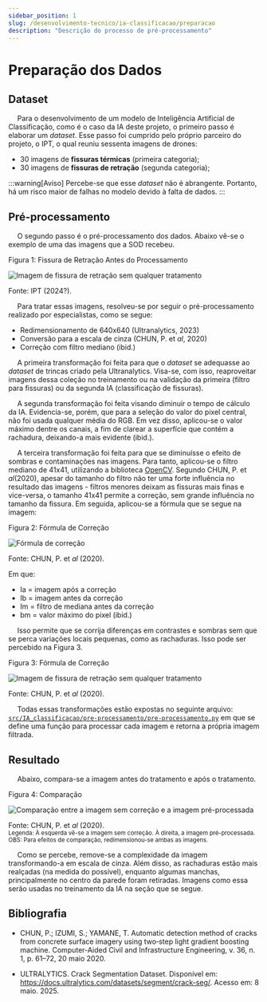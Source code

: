 ```yaml
---
sidebar_position: 1
slug: /desenvolvimento-tecnico/ia-classificacao/preparacao
description: "Descrição do processo de pré-processamento"
---
```


# Preparação dos Dados

## Dataset

&emsp; Para o desenvolvimento de um modelo de Inteligência Artificial de Classificação, como é o caso da IA deste projeto, o primeiro passo é elaborar um _dataset_. Esse passo foi cumprido pelo próprio parceiro do projeto, o IPT, o qual reuniu sessenta imagens de drones:
- 30 imagens de **fissuras térmicas** (primeira categoria);
- 30 imagens de **fissuras de retração** (segunda categoria);

:::warning[Aviso]
Percebe-se que esse _dataset_ não é abrangente. Portanto, há um risco maior de falhas no modelo devido à falta de dados.
:::

## Pré-processamento

&emsp; O segundo passo é o pré-processamento dos dados. Abaixo vê-se o exemplo de uma das imagens que a SOD recebeu.

<p style={{textAlign: 'center'}}>Figura 1: Fissura de Retração Antes do Processamento</p>
<div style={{margin: 25}}>
    <div style={{textAlign: 'center'}}>
        <img src={require("../../../../static/img/retracao.png").default} alt="Imagem de fissura de retração sem qualquer tratamento" />
        <br />
    </div>
</div>
<p style={{textAlign: 'center'}}>Fonte: IPT (2024?). </p>

&emsp; Para tratar essas imagens, resolveu-se por seguir o pré-processamento realizado por especialistas, como se segue:
- Redimensionamento de 640x640 (Ultranalytics, 2023)
- Conversão para a escala de cinza (CHUN, P. et _al_, 2020)
- Correção com filtro mediano (ibid.) 

&emsp; A primeira transformação foi feita para que o _dataset_ se adequasse ao _dataset_ de trincas criado pela Ultranalytics. Visa-se, com isso, reaproveitar imagens dessa coleção no treinamento ou na validação da primeira (filtro para fissuras) ou da segunda IA (classificação de fissuras).

&emsp; A segunda transformação foi feita visando diminuir o tempo de cálculo da IA. Evidencia-se, porém, que para a seleção do valor do pixel central, não foi usada qualquer média do RGB. Em vez disso, aplicou-se o valor máximo dentre os canais, a fim de clarear a superfície que contém a rachadura, deixando-a mais evidente (ibid.).

&emsp; A terceira transformação foi feita para que se diminuísse o efeito de sombras e contaminações nas imagens. Para tanto, aplicou-se o filtro mediano de 41x41, utilizando a biblioteca [OpenCV](https://opencv.org/). Segundo CHUN, P. et _al_(2020), apesar do tamanho do filtro não ter uma forte influência no resultado das imagens - filtros menores deixam as fissuras mais finas e vice-versa, o tamanho 41x41 permite a correção, sem grande influência no tamanho da fissura. Em seguida, aplicou-se a fórmula que se segue na imagem:

<p style={{textAlign: 'center'}}>Figura 2: Fórmula de Correção</p>
<div style={{margin: 25}}>
    <div style={{textAlign: 'center'}}>
        <img src={require("../../../../static/img/formula.png").default} alt="Fórmula de correção" />
        <br />
    </div>
</div>
<p style={{textAlign: 'center'}}>Fonte: CHUN, P. et <i>al</i> (2020). </p>

Em que:
- Ia = imagem após a correção
- Ib = imagem antes da correção
- Im = filtro de mediana antes da correção
- bm = valor máximo do pixel (ibid.)

&emsp; Isso permite que se corrija diferenças em contrastes e sombras sem que se perca variações locais pequenas, como as rachaduras. Isso pode ser percebido na Figura 3.

<p style={{textAlign: 'center'}}>Figura 3: Fórmula de Correção</p>
<div style={{margin: 25}}>
    <div style={{textAlign: 'center'}}>
        <img src={require("../../../../static/img/efeito-correcao.png").default} style={{width: 800}} alt="Imagem de fissura de retração sem qualquer tratamento" />
        <br />
    </div>
</div>
<p style={{textAlign: 'center'}}>Fonte: CHUN, P. et <i>al</i> (2020). </p>

&emsp; Todas essas transformações estão expostas no seguinte arquivo: [``src/IA_classificacao/pre-processamento/pre-processamento.py``](/src/IA_classificacao/pre-processamento/pre-processamento.py) em que se define uma função para processar cada imagem e retorna a própria imagem filtrada.

## Resultado

&emsp; Abaixo, compara-se a imagem antes do tratamento e após o tratamento. 

<p style={{textAlign: 'center'}}>Figura 4: Comparação</p>
<div style={{margin: 25}}>
    <div style={{textAlign: 'center'}}>
        <img src={require("../../../../static/img/comparacao.png").default} style={{width: 800}} alt="Comparação entre a imagem sem correção e a imagem pré-processada" />
        <br />
    </div>
</div>
<p style={{textAlign: 'center'}}>Fonte: CHUN, P. et <i>al</i> (2020). <br/> <small> Legenda: À esquerda vê-se a imagem sem correção. À direita, a imagem pré-processada. <br/> OBS: Para efeitos de comparação, redimensionou-se ambas as imagens.</small></p>

&emsp; Como se percebe, remove-se a complexidade da imagem transformando-a em escala de cinza. Além disso, as rachaduras estão mais realçadas (na medida do possível), enquanto algumas manchas, principalmente no centro da parede foram retiradas. Imagens como essa serão usadas no treinamento da IA na seção que se segue.


## Bibliografia

* CHUN, P.; IZUMI, S.; YAMANE, T. Automatic detection method of cracks from concrete surface imagery using two‐step light gradient boosting machine. Computer-Aided Civil and Infrastructure Engineering, v. 36, n. 1, p. 61–72, 20 maio 2020.

* ULTRALYTICS. Crack Segmentation Dataset. Disponível em: https://docs.ultralytics.com/datasets/segment/crack-seg/. Acesso em: 8 maio. 2025. 


